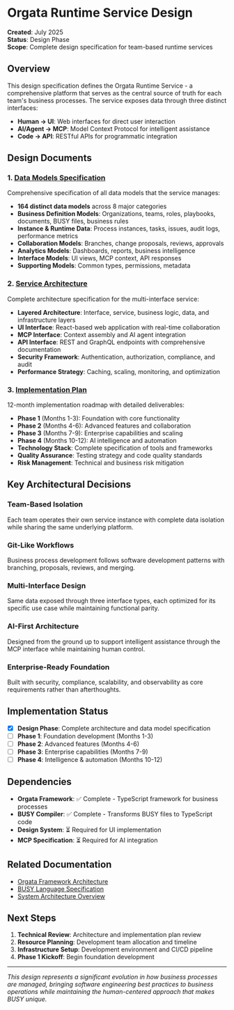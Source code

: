 # Orgata Runtime Service Design

**Created**: July 2025  
**Status**: Design Phase  
**Scope**: Complete design specification for team-based runtime services

## Overview

This design specification defines the Orgata Runtime Service - a comprehensive platform that serves as the central source of truth for each team's business processes. The service exposes data through three distinct interfaces:

- **Human → UI**: Web interfaces for direct user interaction
- **AI/Agent → MCP**: Model Context Protocol for intelligent assistance  
- **Code → API**: RESTful APIs for programmatic integration

## Design Documents

### 1. [Data Models Specification](./RUNTIME_SERVICE_DATA_MODELS.md)

Comprehensive specification of all data models that the service manages:

- **164 distinct data models** across 8 major categories
- **Business Definition Models**: Organizations, teams, roles, playbooks, documents, BUSY files, business rules
- **Instance & Runtime Data**: Process instances, tasks, issues, audit logs, performance metrics
- **Collaboration Models**: Branches, change proposals, reviews, approvals
- **Analytics Models**: Dashboards, reports, business intelligence
- **Interface Models**: UI views, MCP context, API responses
- **Supporting Models**: Common types, permissions, metadata

### 2. [Service Architecture](./RUNTIME_SERVICE_ARCHITECTURE.md)

Complete architecture specification for the multi-interface service:

- **Layered Architecture**: Interface, service, business logic, data, and infrastructure layers
- **UI Interface**: React-based web application with real-time collaboration
- **MCP Interface**: Context assembly and AI agent integration
- **API Interface**: REST and GraphQL endpoints with comprehensive documentation
- **Security Framework**: Authentication, authorization, compliance, and audit
- **Performance Strategy**: Caching, scaling, monitoring, and optimization

### 3. [Implementation Plan](./IMPLEMENTATION_PLAN.md)

12-month implementation roadmap with detailed deliverables:

- **Phase 1** (Months 1-3): Foundation with core functionality
- **Phase 2** (Months 4-6): Advanced features and collaboration
- **Phase 3** (Months 7-9): Enterprise capabilities and scaling
- **Phase 4** (Months 10-12): AI intelligence and automation
- **Technology Stack**: Complete specification of tools and frameworks
- **Quality Assurance**: Testing strategy and code quality standards
- **Risk Management**: Technical and business risk mitigation

## Key Architectural Decisions

### Team-Based Isolation
Each team operates their own service instance with complete data isolation while sharing the same underlying platform.

### Git-Like Workflows
Business process development follows software development patterns with branching, proposals, reviews, and merging.

### Multi-Interface Design
Same data exposed through three interface types, each optimized for its specific use case while maintaining functional parity.

### AI-First Architecture
Designed from the ground up to support intelligent assistance through the MCP interface while maintaining human control.

### Enterprise-Ready Foundation
Built with security, compliance, scalability, and observability as core requirements rather than afterthoughts.

## Implementation Status

- [x] **Design Phase**: Complete architecture and data model specification
- [ ] **Phase 1**: Foundation development (Months 1-3)
- [ ] **Phase 2**: Advanced features (Months 4-6)  
- [ ] **Phase 3**: Enterprise capabilities (Months 7-9)
- [ ] **Phase 4**: Intelligence & automation (Months 10-12)

## Dependencies

- **Orgata Framework**: ✅ Complete - TypeScript framework for business processes
- **BUSY Compiler**: ✅ Complete - Transforms BUSY files to TypeScript code
- **Design System**: ⏳ Required for UI implementation
- **MCP Specification**: ⏳ Required for AI integration

## Related Documentation

- [Orgata Framework Architecture](../008-orgata-framework/ORGATA_FRAMEWORK_ARCHITECTURE.md)
- [BUSY Language Specification](../001-initial-specification/)
- [System Architecture Overview](../ARCHITECTURE_OVERVIEW.md)

## Next Steps

1. **Technical Review**: Architecture and implementation plan review
2. **Resource Planning**: Development team allocation and timeline
3. **Infrastructure Setup**: Development environment and CI/CD pipeline
4. **Phase 1 Kickoff**: Begin foundation development

---

*This design represents a significant evolution in how business processes are managed, bringing software engineering best practices to business operations while maintaining the human-centered approach that makes BUSY unique.*